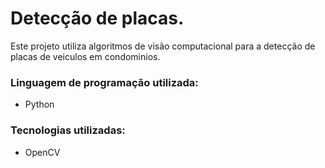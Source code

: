 # Detecção de placas.  

Este projeto utiliza algoritmos de visão computacional para a detecção de placas de veiculos em condominios. 

### Linguagem de programação utilizada:  
* Python  

### Tecnologias utilizadas:
* OpenCV
